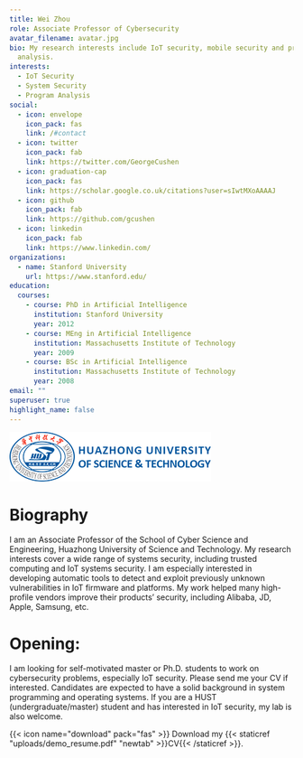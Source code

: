 ```yaml
---
title: Wei Zhou
role: Associate Professor of Cybersecurity
avatar_filename: avatar.jpg
bio: My research interests include IoT security, mobile security and program
  analysis.
interests:
  - IoT Security
  - System Security
  - Program Analysis
social:
  - icon: envelope
    icon_pack: fas
    link: /#contact
  - icon: twitter
    icon_pack: fab
    link: https://twitter.com/GeorgeCushen
  - icon: graduation-cap
    icon_pack: fas
    link: https://scholar.google.co.uk/citations?user=sIwtMXoAAAAJ
  - icon: github
    icon_pack: fab
    link: https://github.com/gcushen
  - icon: linkedin
    icon_pack: fab
    link: https://www.linkedin.com/
organizations:
  - name: Stanford University
    url: https://www.stanford.edu/
education:
  courses:
    - course: PhD in Artificial Intelligence
      institution: Stanford University
      year: 2012
    - course: MEng in Artificial Intelligence
      institution: Massachusetts Institute of Technology
      year: 2009
    - course: BSc in Artificial Intelligence
      institution: Massachusetts Institute of Technology
      year: 2008
email: ""
superuser: true
highlight_name: false
---
```

![](hustseals.png)

# Biography

I am an Associate Professor of the School of Cyber Science and Engineering, Huazhong University of Science and Technology. My research interests cover a wide range of systems security, including trusted computing and IoT systems security. I am especially interested in developing automatic tools to detect and exploit previously unknown vulnerabilities in IoT firmware and platforms. My work helped many high-profile vendors improve their products’ security, including Alibaba, JD, Apple, Samsung, etc.

# Opening:

I am looking for self-motivated master or Ph.D. students to work on cybersecurity problems, especially IoT security. Please send me your CV if interested. Candidates are expected to have a solid background in system programming and operating systems. If you are a HUST (undergraduate/master) student and has interested in IoT security, my lab is also welcome.

{{< icon name="download" pack="fas" >}} Download my {{< staticref "uploads/demo_resume.pdf" "newtab" >}}CV{{< /staticref >}}.